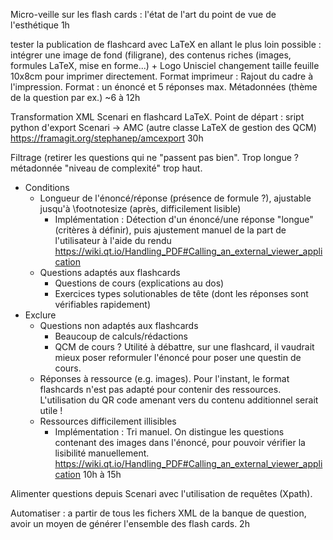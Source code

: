 Micro-veille sur les flash cards : l'état de l'art du point de vue de l'esthétique
1h


tester la publication de flashcard avec LaTeX
en allant le plus loin possible : intégrer une image de fond (filigrane), des contenus riches (images, formules LaTeX, mise en forme...) + Logo Unisciel
 changement taille feuille 10x8cm pour imprimer directement. 
Format imprimeur : Rajout du cadre à l'impression.
Format : un énoncé et 5 réponses max. Métadonnées (thème de la question par ex.)
~6 à 12h


Transformation XML Scenari en flashcard LaTeX.
Point de départ : sript python d'export Scenari -> AMC (autre classe LaTeX de gestion des QCM)
https://framagit.org/stephanep/amcexport
30h


Filtrage (retirer les questions qui ne "passent pas bien". Trop longue ? métadonnée "niveau de complexité" trop haut.
- Conditions
    - Longueur de l'énoncé/réponse (présence de formule ?), ajustable jusqu'à \footnotesize (après, difficilement lisible)
        - Implémentation : Détection d'un énoncé/une réponse "longue" (critères à définir), puis ajustement manuel de la part de l'utilisateur à l'aide du rendu https://wiki.qt.io/Handling_PDF#Calling_an_external_viewer_application 
    - Questions adaptés aux flashcards
        - Questions de cours (explications au dos)
        - Exercices types solutionables de tête (dont les réponses sont vérifiables rapidement)
- Exclure
    - Questions non adaptés aux flashcards
        - Beaucoup de calculs/rédactions
        - QCM de cours ? Utilité à débattre, sur une flashcard, il vaudrait mieux poser reformuler l'énoncé pour poser une questin de cours. 
    - Réponses à ressource (e.g. images). Pour l'instant, le format flashcards n'est pas adapté pour contenir des ressources. L'utilisation du QR code amenant vers du contenu additionnel serait utile ! 
    - Ressources difficilement illisibles
        - Implémentation : Tri manuel. On distingue les questions contenant des images dans l'énoncé, pour pouvoir vérifier la lisibilité manuellement. https://wiki.qt.io/Handling_PDF#Calling_an_external_viewer_application
10h à 15h

Alimenter questions depuis Scenari avec l'utilisation de requêtes (Xpath).

Automatiser : a partir de tous les fichers XML de la banque de question, avoir un moyen de générer l'ensemble des flash cards.
2h

